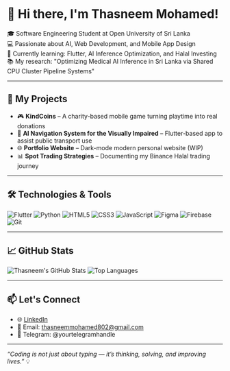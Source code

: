# 👋 Hi there, I'm Thasneem Mohamed!

🎓 Software Engineering Student at Open University of Sri Lanka  
💻 Passionate about AI, Web Development, and Mobile App Design  
🌱 Currently learning: Flutter, AI Inference Optimization, and Halal Investing  
📚 My research: "Optimizing Medical AI Inference in Sri Lanka via Shared CPU Cluster Pipeline Systems"

---

## 🚀 My Projects

- 🎮 **KindCoins** – A charity-based mobile game turning playtime into real donations  
- 🦮 **AI Navigation System for the Visually Impaired** – Flutter-based app to assist public transport use  
- 🌐 **Portfolio Website** – Dark-mode modern personal website (WIP)  
- 📊 **Spot Trading Strategies** – Documenting my Binance Halal trading journey  

---

## 🛠️ Technologies & Tools

![Flutter](https://img.shields.io/badge/-Flutter-02569B?style=flat&logo=flutter&logoColor=white)
![Python](https://img.shields.io/badge/-Python-3776AB?style=flat&logo=python&logoColor=white)
![HTML5](https://img.shields.io/badge/-HTML5-E34F26?style=flat&logo=html5&logoColor=white)
![CSS3](https://img.shields.io/badge/-CSS3-1572B6?style=flat&logo=css3&logoColor=white)
![JavaScript](https://img.shields.io/badge/-JavaScript-F7DF1E?style=flat&logo=javascript&logoColor=black)
![Figma](https://img.shields.io/badge/-Figma-F24E1E?style=flat&logo=figma&logoColor=white)
![Firebase](https://img.shields.io/badge/-Firebase-FFCA28?style=flat&logo=firebase&logoColor=black)
![Git](https://img.shields.io/badge/-Git-F05032?style=flat&logo=git&logoColor=white)

---

## 📈 GitHub Stats

![Thasneem's GitHub Stats](https://github-readme-stats.vercel.app/api?username=thasneem-m&show_icons=true&theme=radical)
![Top Languages](https://github-readme-stats.vercel.app/api/top-langs/?username=thasneem-m&layout=compact&theme=radical)

---

## 📫 Let's Connect

- 🌐 [LinkedIn](https://www.linkedin.com/in/thasneem-mohamed-466a2727a/)
- 💌 Email: thasneemmohamed802@gmail.com
- 📱 Telegram: @yourtelegramhandle

---

*“Coding is not just about typing — it’s thinking, solving, and improving lives.”* 💡
